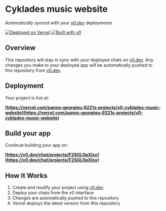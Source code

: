 # Cyklades music website

*Automatically synced with your [v0.dev](https://v0.dev) deployments*

[![Deployed on Vercel](https://img.shields.io/badge/Deployed%20on-Vercel-black?style=for-the-badge&logo=vercel)](https://vercel.com/panos-georgiou-9221s-projects/v0-cyklades-music-website)
[![Built with v0](https://img.shields.io/badge/Built%20with-v0.dev-black?style=for-the-badge)](https://v0.dev/chat/projects/F2SGL0pXIsy)

## Overview

This repository will stay in sync with your deployed chats on [v0.dev](https://v0.dev).
Any changes you make to your deployed app will be automatically pushed to this repository from [v0.dev](https://v0.dev).

## Deployment

Your project is live at:

**[https://vercel.com/panos-georgiou-9221s-projects/v0-cyklades-music-website](https://vercel.com/panos-georgiou-9221s-projects/v0-cyklades-music-website)**

## Build your app

Continue building your app on:

**[https://v0.dev/chat/projects/F2SGL0pXIsy](https://v0.dev/chat/projects/F2SGL0pXIsy)**

## How It Works

1. Create and modify your project using [v0.dev](https://v0.dev)
2. Deploy your chats from the v0 interface
3. Changes are automatically pushed to this repository
4. Vercel deploys the latest version from this repository